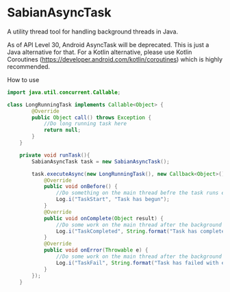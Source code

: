 # SabianAsyncTask
A utility thread tool for handling background threads in Java. 

As of API Level 30, Android AsyncTask will be deprecated. This is just a Java alternative for that. For a Kotlin alternative, please use Kotlin Coroutines (https://developer.android.com/kotlin/coroutines) which is highly recommended. 

How to use

```java
import java.util.concurrent.Callable;

class LongRunningTask implements Callable<Object> {
        @Override
        public Object call() throws Exception {
            //Do long running task here
            return null;
        }
    }

    private void runTask(){
        SabianAsyncTask task = new SabianAsyncTask();

        task.executeAsync(new LongRunningTask(), new Callback<Object>() {
            @Override
            public void onBefore() {
                //Do something on the main thread befre the task runs e.g Show progress
                Log.i("TaskStart", "Task has begun");
            }
            @Override
            public void onComplete(Object result) {
                //Do some work on the main thread after the background thread completes
                Log.i("TaskCompleted", String.format("Task has completed with result %s", result.toString()));
            }
            @Override
            public void onError(Throwable e) {
                //Do some work on the main thread after the background thread fails or throws an exception
                Log.i("TaskFail", String.format("Task has failed with error %s", e.getMessage()));
            }
        });
    }
```
